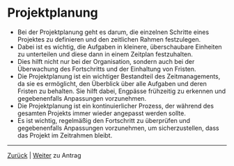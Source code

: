 # Projektplanung

- Bei der Projektplanung geht es darum, die einzelnen Schritte eines Projektes zu definieren und den zeitlichen Rahmen festzulegen.
- Dabei ist es wichtig, die Aufgaben in kleinere, überschaubare Einheiten zu unterteilen und diese dann in einem Zeitplan festzuhalten.
- Dies hilft nicht nur bei der Organisation, sondern auch bei der Überwachung des Fortschritts und der Einhaltung von Fristen.
- Die Projektplanung ist ein wichtiger Bestandteil des Zeitmanagements, da sie es ermöglicht, den Überblick über alle Aufgaben und deren Fristen zu behalten. Sie hilft dabei, Engpässe frühzeitig zu erkennen und gegebenenfalls Anpassungen vorzunehmen.
- Die Projektplanung ist ein kontinuierlicher Prozess, der während des gesamten Projekts immer wieder angepasst werden sollte.
- Es ist wichtig, regelmäßig den Fortschritt zu überprüfen und gegebenenfalls Anpassungen vorzunehmen, um sicherzustellen, dass das Projekt im Zeitrahmen bleibt.

---

[Zurück](../01-zeitmanagement/README.md) | [Weiter](../02-planung/01-antrag/README.md) zu Antrag
